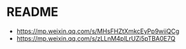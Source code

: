 # README

* https://mp.weixin.qq.com/s/MHsFHZtXmkcEyPp9wiiQCg
* https://mp.weixin.qq.com/s/zLLnM4plLrUZi5pTBA0E7Q

